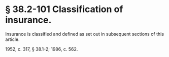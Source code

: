 # § 38.2-101 Classification of insurance.

<p>Insurance is classified and defined as set out in subsequent sections of this article.</p><p>1952, c. 317, § 38.1-2; 1986, c. 562.</p>